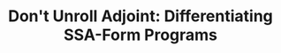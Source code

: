 ---
title: "Don't Unroll Adjoint: Differentiating SSA-Form Programs"
authors: 
- Micheal J Innes
year: "2018"
arxiv: 1810.07951
packages:
  Zygote.jl: https://github.com/FluxML/Zygote.jl
---
